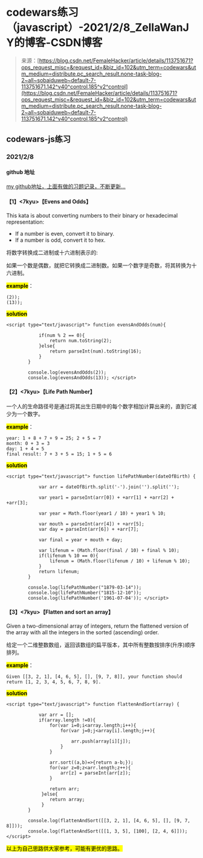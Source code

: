 <!--yml
category: codewars
date: 2022-08-13 11:40:07
-->

# codewars练习（javascript）-2021/2/8_ZellaWanJY的博客-CSDN博客

> 来源：[https://blog.csdn.net/FemaleHacker/article/details/113751671?ops_request_misc=&request_id=&biz_id=102&utm_term=codewars&utm_medium=distribute.pc_search_result.none-task-blog-2~all~sobaiduweb~default-7-113751671.142^v40^control,185^v2^control](https://blog.csdn.net/FemaleHacker/article/details/113751671?ops_request_misc=&request_id=&biz_id=102&utm_term=codewars&utm_medium=distribute.pc_search_result.none-task-blog-2~all~sobaiduweb~default-7-113751671.142^v40^control,185^v2^control)

## codewars-js练习

### 2021/2/8

#### github 地址

[my github地址，上面有做的习题记录，不断更新…](https://github.com/Mszmy/Codewars/)

#### 【1】<7kyu>【Evens and Odds】

This kata is about converting numbers to their binary or hexadecimal representation:

*   If a number is even, convert it to binary.
*   If a number is odd, convert it to hex.

将数字转换成二进制或十六进制表示的:

如果一个数是偶数，就把它转换成二进制数。如果一个数字是奇数，将其转换为十六进制。

**<mark>example</mark>**：

```
(2));
(13)); 
```

<mark>**solution**</mark>

```
<script type="text/javascript"> function evensAndOdds(num){

 			if(num % 2 == 0){
 				return num.toString(2);
 			}else{
 				return parseInt(num).toString(16);
 			}
 		}

		console.log(evensAndOdds(2));
		console.log(evensAndOdds(13)); </script> 
```

#### 【2】<7kyu>【Life Path Number】

一个人的生命路径号是通过将其出生日期中的每个数字相加计算出来的，直到它减少为一个数字。

**<mark>example</mark>**：

```
year: 1 + 8 + 7 + 9 = 25; 2 + 5 = 7
month: 0 + 3 = 3
day: 1 + 4 = 5
final result: 7 + 3 + 5 = 15; 1 + 5 = 6 
```

<mark>**solution**</mark>

```
<script type="text/javascript"> function lifePathNumber(dateOfBirth) {

 			var arr = dateOfBirth.split('-').join('').split('');

 			var year1 = parseInt(arr[0]) + +arr[1] + +arr[2] + +arr[3];

 			var year = Math.floor(year1 / 10) + year1 % 10;

 			var mouth = parseInt(arr[4]) + +arr[5];
 			var day = parseInt(arr[6]) + +arr[7];

 			var final = year + mouth + day;

 			var lifenum = (Math.floor(final / 10) + final % 10);
 			if(lifenum % 10 == 0){
 				lifenum = (Math.floor(lifenum / 10) + lifenum % 10);
 			}
  			return lifenum;
  		}

		console.log(lifePathNumber("1879-03-14"));
		console.log(lifePathNumber("1815-12-10"));
		console.log(lifePathNumber('1961-07-04')); </script> 
```

#### 【3】<7kyu>【Flatten and sort an array】

Given a two-dimensional array of integers, return the flattened version of the array with all the integers in the sorted (ascending) order.

给定一个二维整数数组，返回该数组的扁平版本，其中所有整数按排序(升序)顺序排列。

**<mark>example</mark>**：

```
Given [[3, 2, 1], [4, 6, 5], [], [9, 7, 8]], your function should return [1, 2, 3, 4, 5, 6, 7, 8, 9]. 
```

<mark>**solution**</mark>

```
<script type="text/javascript"> function flattenAndSort(array) {

			var arr = [];
			if(array.length !=0){
				for(var i=0;i<array.length;i++){
					for(var j=0;j<array[i].length;j++){

						arr.push(array[i][j]);
					}
				}

				arr.sort((a,b)=>{return a-b;});
				for(var z=0;z<arr.length;z++){
					arr[z] = parseInt(arr[z]);
				}

			  	return arr;
			 }else{
			 	return array;
			 }
		}

		console.log(flattenAndSort([[3, 2, 1], [4, 6, 5], [], [9, 7, 8]]));
		console.log(flattenAndSort([[1, 3, 5], [100], [2, 4, 6]])); </script> 
```

<mark>以上为自己思路供大家参考，可能有更优的思路。</mark>